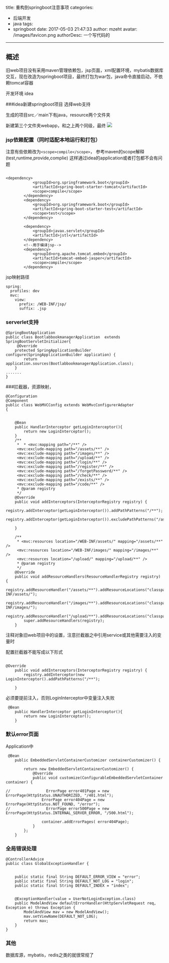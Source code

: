 title: 重构到springboot注意事项
categories: 
  - 后端开发
  - java
tags:
  - springboot
date: 2017-05-03 21:47:33
author: mzeht
avatar: /images/favicon.png
authorDesc: 一个写代码的
---
## 概述
旧web项目没有采用maven管理依赖包，jsp页面，xml配置环境，mybatis数据库交互，现在改造为springboot项目，最终打包为war包，java命令直接启动，不依赖tomcat容器

开发环境 idea

###idea新建springboot项目
选择web支持

生成的项目src／main下有java，resource两个文件夹

新建第三个文件夹webapp，和之上两个同级，最终
![](http://7xqtsx.com1.z0.glb.clouddn.com/17-5-5/36622722-file_1493976502014_16cc0.png)

### jsp依赖配置（同时适配本地运行和打包）

注意有些依赖改为`<scope>compile</scope>`， 参考maven的scope解释(test,runtime,provide,complie)
这样通过idea的application或者打包都不会有问题


```

<dependency>
			<groupId>org.springframework.boot</groupId>
			<artifactId>spring-boot-starter-tomcat</artifactId>
			<scope>compile</scope>
		</dependency>
		<dependency>
			<groupId>org.springframework.boot</groupId>
			<artifactId>spring-boot-starter-test</artifactId>
			<scope>test</scope>
		</dependency>
		
		<dependency>
            <groupId>javax.servlet</groupId>
            <artifactId>jstl</artifactId>
        </dependency>
		<!--用于编译jsp-->
		<dependency>
			<groupId>org.apache.tomcat.embed</groupId>
			<artifactId>tomcat-embed-jasper</artifactId>
			<scope>compile</scope>
		</dependency>
```


jsp映射路径

```
spring:
  profiles: dev
  mvc:
    view:
      prefix: /WEB-INF/jsp/
      suffix: .jsp
```

### serverlet支持

```
@SpringBootApplication
public class BootlabbookmanagerApplication  extends SpringBootServletInitializer{
	 @Override
    protected SpringApplicationBuilder configure(SpringApplicationBuilder application) {
        return application.sources(BootlabbookmanagerApplication.class);
    }
.......
}
```

###拦截器，资源映射，

```
@Configuration
@Component
public class WebMVCConfig extends WebMvcConfigurerAdapter
{


    @Bean
    public HandlerInterceptor getLoginInterceptor(){
        return new LoginInterceptor();
    }
    /**
     *  * <mvc:mapping path="/**" />
     <mvc:exclude-mapping path="/assets/**" />
     <mvc:exclude-mapping path="/images/**" />
     <mvc:exclude-mapping path="/upload/**" />
     <mvc:exclude-mapping path="/login/**" />
     <mvc:exclude-mapping path="/register/**" />
     <mvc:exclude-mapping path="/forgetPassword/**" />
     <mvc:exclude-mapping path="/check/**" />
     <mvc:exclude-mapping path="/exists/**" />
     <mvc:exclude-mapping path="/code/**" />
     * @param registry
     */
    @Override
    public void addInterceptors(InterceptorRegistry registry) {
        registry.addInterceptor(getLoginInterceptor()).addPathPatterns("/**");
        registry.addInterceptor(getLoginInterceptor()).excludePathPatterns("/assets/**","/images/**","/upload/**","/login/**","/register/**","/forgetPassword/**","/check/**","/exists/**","/code/**");

    }

    /**
     * <mvc:resources location="/WEB-INF/assets/" mapping="/assets/**" />
     <mvc:resources location="/WEB-INF/images/" mapping="/images/**" />
     <mvc:resources location="/upload/" mapping="/upload/**" />
     * @param registry
     */
    @Override
    public void addResourceHandlers(ResourceHandlerRegistry registry) {
        registry.addResourceHandler("/assets/**").addResourceLocations("classpath:/WEB-INF/assets/");
        registry.addResourceHandler("/images/**").addResourceLocations("classpath:/WEB-INF/images/");
        registry.addResourceHandler("/upload/**").addResourceLocations("classpath:/upload");
        super.addResourceHandlers(registry);
    }

```

注释对象旧web项目中的设置，注意拦截器之中引用service或其他需要注入的变量时

配置拦截器不能写成以下形式

```

@Override
    public void addInterceptors(InterceptorRegistry registry) {
        registry.addInterceptor(new LoginInterceptor().addPathPatterns("/**");
       
    }
```
必须要提前注入，否则LoginInterceptor中变量注入失败

```
 @Bean
    public HandlerInterceptor getLoginInterceptor(){
        return new LoginInterceptor();
    }
```

### 默认error页面
Application中

```
 @Bean
    public EmbeddedServletContainerCustomizer containerCustomizer() {

        return new EmbeddedServletContainerCustomizer() {
            @Override
            public void customize(ConfigurableEmbeddedServletContainer container) {

//                ErrorPage error401Page = new ErrorPage(HttpStatus.UNAUTHORIZED, "/401.html");
                ErrorPage error404Page = new ErrorPage(HttpStatus.NOT_FOUND, "/error");
//                ErrorPage error500Page = new ErrorPage(HttpStatus.INTERNAL_SERVER_ERROR, "/500.html");

                container.addErrorPages( error404Page);
            }
        };
    }
```

### 全局错误处理

```
@ControllerAdvice
public class GlobalExceptionHandler {


    public static final String DEFAULT_ERROR_VIEW = "error";
    public static final String DEFAULT_NOT_LOG = "login";
    public static final String DEFAULT_INDEX = "index";


    @ExceptionHandler(value = UserNotLoginException.class)
    public ModelAndView defaultErrorHandler(HttpServletRequest req, Exception e) throws Exception {
        ModelAndView mav = new ModelAndView();
        mav.setViewName(DEFAULT_NOT_LOG);
        return mav;
    }
}
```

### 其他

数据库源，mybatis，redis之类的就很常规了




